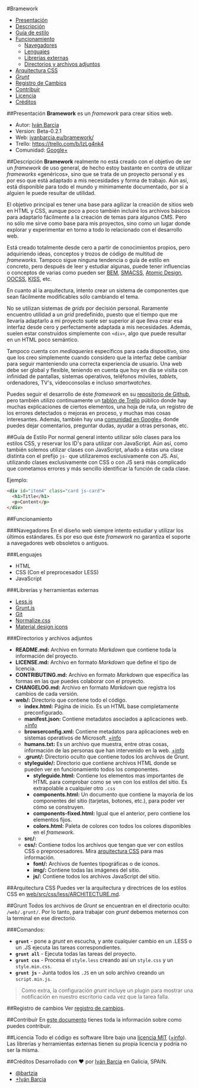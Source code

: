 #Bramework

* [Presentación](#presentaci%C3%B3n)
* [Descripción](#descripci%C3%B3n)
* [Guía de estilo](#gu%C3%ADa-de-estilo)
* [Funcionamiento](#funcionamiento)
    * [Navegadores](#navegadores)
    * [Lenguajes](#lenguajes)
    * [Librerías externas](#librer%C3%ADas-y-herramientas-externas)
    * [Directorios y archivos adjuntos](#directorios-y-archivos-adjuntos)
* [Arquitectura CSS](#arquitectura-css)
* [*Grunt*](#grunt)
* [Registro de Cambios](#registro-de-cambios)
* [Contribuír](#contribu%C3%ADr)
* [Licencia](#licencia)
* [Créditos](#cr%C3%A9ditos)

##Presentación
**Bramework** es un *framework* para crear sitios web.

* Autor: [Iván Barcia](http://ivanbarcia.eu)
* Version: Beta-0.2.1
* Web: [ivanbarcia.eu/bramework/](http://ivanbarcia.eu/bramework/)
* Trello: https://trello.com/b/IzLg4nk4
* Comunidad: [Google+](https://plus.google.com/communities/104938291205143609131/stream/957ba9b5-234b-4260-a6e7-f6a8ab29a7a3)

##Descripción
**Bramework** realmente no está creado con el objetivo de ser un *framework* de uso general, de hecho estoy bastante en contra de utilizar *frameworks* «genéricos», sino que se trata de un proyecto personal y es por eso que está adaptado a mis necesidades y forma de trabajo. Aún así, está disponible para todo el mundo y mínimamente documentado, por si a alguien le puede resultar de utilidad.

El objetivo principal es tener una base para agilizar la creación de sitios web en HTML y CSS, aunque poco a poco también incluiré los archivos básicos para adaptarlo fácilmente a la creación de temas para algunos CMS. Pero no sólo me sirve como base para mis proyectos, sino como un lugar donde  explorar y experimentar en torno a todo lo relacionado con el desarrollo web.

Está creado totalmente desde cero a partir de conocimientos propios, pero adquiriendo ideas, conceptos y trozos de código de multitud de *frameworks*. Tampoco sigue ninguna tendencia o guía de estilo en concreto, pero después de leer y estudiar algunas, puede tener influencias o conceptos de varias como pueden ser [BEM](https://en.bem.info/), [SMACSS](https://smacss.com/), [Atomic Design](http://bradfrost.com/blog/post/atomic-web-design/), [OOCSS](http://oocss.org/), [KISS](http://es.wikipedia.org/wiki/Principio_KISS), etc.

En cuanto al la arquitectura, intento crear un sistema de componentes que sean fácilmente modificables sólo cambiando el tema.

No se utilizan sistemas de *grids* por decisión personal. Raramente encuentro utilidad a un *grid* predefinido, puesto que el tiempo que me llevaría adaptarlo a mi proyecto suele ser superior al que lleva crear esa interfaz desde cero y perfectamente adaptada a mis necesidades. Además, suelen estar construídos simplemente con `<div>`, algo que puede resultar en un HTML poco semántico.

Tampoco cuenta con *mediaqueries* específicos para cada dispositivo, sino que los creo simplemente cuando considero que la interfaz debe cambiar para seguir manteniendo una correcta experiencia de usuario. Una web debe ser global y flexible, teniendo en cuenta que hoy en día se visita con infinidad de pantallas, sistemas operativos, teléfonos móviles, *tablets*, ordenadores, TV's, videoconsolas e incluso *smartwatches*.

Puedes seguir el desarrollo de éste *framework* en su [repositorio de Github](https://github.com/barcia/bramework), pero también utilizo continuamente un [tablón de Trello](https://trello.com/b/IzLg4nk4) público donde hay muchas explicaciones de ciertos elementos, una hoja de ruta, un registro de los errores detectados o mejoras en proceso, y muchas mas cosas interesantes. Además, también hay una [comunidad en Google+](https://plus.google.com/communities/104938291205143609131/stream/957ba9b5-234b-4260-a6e7-f6a8ab29a7a3) donde puedes dejar comentarios, preguntar dudas, ayudar a otras personas, etc.

##Guía de Estilo
Por normal general intento utilizar sólo clases para los estilos CSS, y reservar los ID's para utilizar con JavaScript. Aún así, como también solemos utilizar clases con JavaScript, añado a éstas una clase distinta con el prefijo `js-` que utilizaremos exclusivamente con JS. Así, utilizando clases exclusivamente con CSS o con JS será más complicado que cometamos errores y más sencillo identificar la función de cada clase.

Ejemplo:

```html
<div id="item4" class="card js-card">
  <h1>Title</h1>
  <p>Content</p>
</div>
```

##Funcionamiento

###Navegadores
En el diseño web siempre intento estudiar y utilizar los últimos estándares. Es por eso que éste *framework* no garantiza el soporte a navegadores web obsoletos o antiguos.

###Lenguajes
* HTML
* CSS (Con el preprocesador LESS)
* JavaScript

###Librerías y herramientas externas
* [Less.js](http://lesscss.org/)
* [Grunt.js](http://gruntjs.com/)
* [Git](http://git-scm.com/)
* [Normalize.css](http://necolas.github.io/normalize.css/)
* [Material design icons](http://google.github.io/material-design-icons/)

###Directorios y archivos adjuntos
* **README.md:** Archivo en formato *Markdown* que contiene toda la información del proyecto.
* **LICENSE.md:** Archivo en formato *Markdown* que define el tipo de licencia.
* **CONTRIBUTING.md:** Archivo en formato *Markdown* que especifica las formas en las que puedes colaborar con el proyecto.
* **CHANGELOG.md:** Archivo en formato *Markdown* que registra los cambios de cada versión.
* **web/:** Directorio que contiene todo el código.
  * **index.html:** Página de inicio. Es un HTML base completamente preconfigurado.
  * **manifest.json:** Contiene metadatos asociados a aplicaciones web. [+info](https://trello.com/c/phxju5pj)
  * **browserconfig.xml:** Contiene metadatos para aplicaciones web en sistemas operativos de Microsoft. [+info](https://trello.com/c/Gm5FWYJt)
  * **humans.txt:** Es un archivo que muestra, entre otras cosas, información de las personas que han intervenido en la web. [+info](https://trello.com/c/WrNFJ047)
  * **.grunt/:** Directorio oculto que contiene todos los archivos de Grunt.
  * **styleguide/:** Directorio que contiene archivos HTML donde se pueden ver en funcionamiento todos los componentes.
    * **styleguide.html:** Contiene los elementos mas importantes de HTML para comprobar como se ven con los estilos del sitio. Es extrapolable a cualquier otro `.css`
    * **components.html:** Un documento que contiene la mayoría de los componentes del sitio (tarjetas, botones, etc.), para poder ver cómo se construyen.
    * **components-fixed.html:** Igual que el anterior, pero contiene los elementos fijos.
    * **colors.html:** Paleta de colores con todos los colores disponibles en el *framework*.
  * **src/:**
  * **css/:** Contiene todos los archivos que tengan que ver con estilos CSS o preprocesadores. Mira [arquitectura CSS](#arquitectura-css) para mas información.
    * **font/:** Archivos de fuentes tipográficas o de iconos.
    * **img/:** Contiene todas las imágenes del sitio.
    * **js/:** Contiene todos los archivos JavaScript del sitio.

##Arquitectura CSS
Puedes ver la arquitectura y directrices de los estilos CSS en [web/src/css/less/ARCHITECTURE.md](web/src/css/less/ARCHITECTURE.md).

##Grunt
Todos los archivos de *Grunt* se encuentran en el directorio oculto: `/web/.grunt/`. Por lo tanto, para trabajar con *grunt* debemos meternos con la terminal en ese directorio.

###Comandos:
* **`grunt`** - pone a *grunt* en escucha, y ante cualquier cambio en un .LESS o un .JS ejecuta las tareas correspondientes.
* **`grunt all`** - Ejecuta todas las tareas del proyecto.
* **`grunt css`** - Procesa el `style.less` creando así un `style.css` y un `style.min.css`.
* **`grunt js`** - Junta todos los `.JS` en un solo archivo creando un `script.min.js`.

> Como extra, la configuración *grunt* incluye un plugin para mostrar una notificación en nuestro escritorio cada vez que la tarea falla.

##Registro de cambios
Ver [registro de cambios](CHANGELOG.md).

##Contribuír
En [este documento](CONTRIBUTING.md) tienes toda la información sobre como puedes contribuír.

##Licencia
Todo el código es software libre bajo una [licencia MIT](LICENSE.md) ([+info](http://es.wikipedia.org/wiki/Licencia_MIT)).
Las librerías y herramientas externas tienen su propia licencia y podría no ser la misma.

##Créditos
Desarrollado con :heart: por [Iván Barcia](http://ivanbarcia.eu) en Galicia, SPAIN.

* [@bartzia](https://twitter.com/bartzia)
* [+Iván Barcia](https://plus.google.com/+IvánBarcia)

